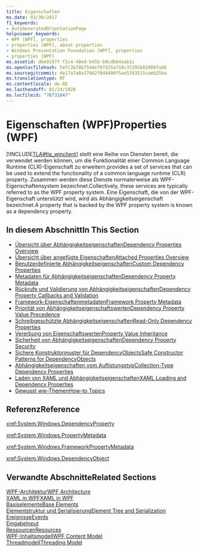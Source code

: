 ```yaml
---
title: Eigenschaften
ms.date: 03/30/2017
f1_keywords:
- AutoGeneratedOrientationPage
helpviewer_keywords:
- WPF [WPF], properties
- properties [WPF], about properties
- Windows Presentation Foundation [WPF], properties
- properties [WPF]
ms.assetid: d6e0197f-f2c4-48ed-b45b-b9cdb64aab1c
ms.openlocfilehash: 5efc3b70b754de78fd15a710c37292b82080fad8
ms.sourcegitcommit: de17a7a0a37042f0d4406f5ae5393531caeb25ba
ms.translationtype: MT
ms.contentlocale: de-DE
ms.lasthandoff: 01/24/2020
ms.locfileid: "76731847"
---
```

# <a name="properties-wpf"></a><span data-ttu-id="28d6f-102">Eigenschaften (WPF)</span><span class="sxs-lookup"><span data-stu-id="28d6f-102">Properties (WPF)</span></span>
[!INCLUDE[TLA#tla_winclient](../../../../includes/tlasharptla-winclient-md.md)] <span data-ttu-id="28d6f-103">stellt eine Reihe von Diensten bereit, die verwendet werden können, um die Funktionalität einer Common Language Runtime (CLR)-Eigenschaft zu erweitern.</span><span class="sxs-lookup"><span data-stu-id="28d6f-103">provides a set of services that can be used to extend the functionality of a common language runtime (CLR) property.</span></span> <span data-ttu-id="28d6f-104">Zusammen werden diese Dienste normalerweise als WPF-Eigenschaftensystem bezeichnet.</span><span class="sxs-lookup"><span data-stu-id="28d6f-104">Collectively, these services are typically referred to as the WPF property system.</span></span> <span data-ttu-id="28d6f-105">Eine Eigenschaft, die von der WPF-Eigenschaft unterstützt wird, wird als Abhängigkeitseigenschaft bezeichnet.</span><span class="sxs-lookup"><span data-stu-id="28d6f-105">A property that is backed by the WPF property system is known as a dependency property.</span></span>  
  
## <a name="in-this-section"></a><span data-ttu-id="28d6f-106">In diesem Abschnitt</span><span class="sxs-lookup"><span data-stu-id="28d6f-106">In This Section</span></span>  

- [<span data-ttu-id="28d6f-107">Übersicht über Abhängigkeitseigenschaften</span><span class="sxs-lookup"><span data-stu-id="28d6f-107">Dependency Properties Overview</span></span>](dependency-properties-overview.md)
- [<span data-ttu-id="28d6f-108">Übersicht über angefügte Eigenschaften</span><span class="sxs-lookup"><span data-stu-id="28d6f-108">Attached Properties Overview</span></span>](attached-properties-overview.md)
- [<span data-ttu-id="28d6f-109">Benutzerdefinierte Abhängigkeitseigenschaften</span><span class="sxs-lookup"><span data-stu-id="28d6f-109">Custom Dependency Properties</span></span>](custom-dependency-properties.md)
- [<span data-ttu-id="28d6f-110">Metadaten für Abhängigkeitseigenschaften</span><span class="sxs-lookup"><span data-stu-id="28d6f-110">Dependency Property Metadata</span></span>](dependency-property-metadata.md)
- [<span data-ttu-id="28d6f-111">Rückrufe und Validierung von Abhängigkeitseigenschaften</span><span class="sxs-lookup"><span data-stu-id="28d6f-111">Dependency Property Callbacks and Validation</span></span>](dependency-property-callbacks-and-validation.md)
- [<span data-ttu-id="28d6f-112">Framework-Eigenschaftenmetadaten</span><span class="sxs-lookup"><span data-stu-id="28d6f-112">Framework Property Metadata</span></span>](framework-property-metadata.md)
- [<span data-ttu-id="28d6f-113">Priorität von Abhängigkeitseigenschaftswerten</span><span class="sxs-lookup"><span data-stu-id="28d6f-113">Dependency Property Value Precedence</span></span>](dependency-property-value-precedence.md)
- [<span data-ttu-id="28d6f-114">Schreibgeschützte Abhängigkeitseigenschaften</span><span class="sxs-lookup"><span data-stu-id="28d6f-114">Read-Only Dependency Properties</span></span>](read-only-dependency-properties.md)
- [<span data-ttu-id="28d6f-115">Vererbung von Eigenschaftswerten</span><span class="sxs-lookup"><span data-stu-id="28d6f-115">Property Value Inheritance</span></span>](property-value-inheritance.md)
- [<span data-ttu-id="28d6f-116">Sicherheit von Abhängigkeitseigenschaften</span><span class="sxs-lookup"><span data-stu-id="28d6f-116">Dependency Property Security</span></span>](dependency-property-security.md)
- [<span data-ttu-id="28d6f-117">Sichere Konstruktormuster für DependencyObjects</span><span class="sxs-lookup"><span data-stu-id="28d6f-117">Safe Constructor Patterns for DependencyObjects</span></span>](safe-constructor-patterns-for-dependencyobjects.md)
- [<span data-ttu-id="28d6f-118">Abhängigkeitseigenschaften vom Auflistungstyp</span><span class="sxs-lookup"><span data-stu-id="28d6f-118">Collection-Type Dependency Properties</span></span>](collection-type-dependency-properties.md)
- [<span data-ttu-id="28d6f-119">Laden von XAML und Abhängigkeitseigenschaften</span><span class="sxs-lookup"><span data-stu-id="28d6f-119">XAML Loading and Dependency Properties</span></span>](xaml-loading-and-dependency-properties.md)
- [<span data-ttu-id="28d6f-120">Gewusst wie-Themen</span><span class="sxs-lookup"><span data-stu-id="28d6f-120">How-to Topics</span></span>](properties-how-to-topics.md)
  
## <a name="reference"></a><span data-ttu-id="28d6f-121">Referenz</span><span class="sxs-lookup"><span data-stu-id="28d6f-121">Reference</span></span>  
 <xref:System.Windows.DependencyProperty>  
  
 <xref:System.Windows.PropertyMetadata>  
  
 <xref:System.Windows.FrameworkPropertyMetadata>  
  
 <xref:System.Windows.DependencyObject>  
  
## <a name="related-sections"></a><span data-ttu-id="28d6f-122">Verwandte Abschnitte</span><span class="sxs-lookup"><span data-stu-id="28d6f-122">Related Sections</span></span>  
 [<span data-ttu-id="28d6f-123">WPF-Architektur</span><span class="sxs-lookup"><span data-stu-id="28d6f-123">WPF Architecture</span></span>](wpf-architecture.md)  
  [<span data-ttu-id="28d6f-124">XAML in WPF</span><span class="sxs-lookup"><span data-stu-id="28d6f-124">XAML in WPF</span></span>](xaml-in-wpf.md)  
  [<span data-ttu-id="28d6f-125">Basiselemente</span><span class="sxs-lookup"><span data-stu-id="28d6f-125">Base Elements</span></span>](base-elements.md)  
  [<span data-ttu-id="28d6f-126">Elementstruktur und Serialisierung</span><span class="sxs-lookup"><span data-stu-id="28d6f-126">Element Tree and Serialization</span></span>](element-tree-and-serialization.md)  
  [<span data-ttu-id="28d6f-127">Ereignisse</span><span class="sxs-lookup"><span data-stu-id="28d6f-127">Events</span></span>](events-wpf.md)  
  [<span data-ttu-id="28d6f-128">Eingabe</span><span class="sxs-lookup"><span data-stu-id="28d6f-128">Input</span></span>](input-wpf.md)  
  [<span data-ttu-id="28d6f-129">Ressourcen</span><span class="sxs-lookup"><span data-stu-id="28d6f-129">Resources</span></span>](resources-wpf.md)  
  [<span data-ttu-id="28d6f-130">WPF-Inhaltsmodell</span><span class="sxs-lookup"><span data-stu-id="28d6f-130">WPF Content Model</span></span>](../controls/wpf-content-model.md)  
  [<span data-ttu-id="28d6f-131">Threadmodell</span><span class="sxs-lookup"><span data-stu-id="28d6f-131">Threading Model</span></span>](threading-model.md)
